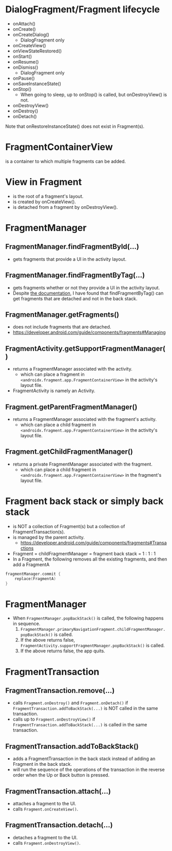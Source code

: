# DialogFragment/Fragment lifecycle
* onAttach()
* onCreate()
* onCreateDialog()
  * DialogFragment only
* onCreateView()
* onViewStateRestored()
* onStart()
* onResume()
* onDismiss()
  * DialogFragment only
* onPause()
* onSaveInstanceState()
* onStop()
  * When going to sleep, up to onStop() is called, but onDestroyView() is not.
* onDestroyView()
* onDestroy()
* onDetach()

Note that onRestoreInstanceState() does not exist in Fragment(s).

# FragmentContainerView
is a container to which multiple fragments can be added.

# View in Fragment
* is the root of a fragment's layout.
* is created by onCreateView().
* is detached from a fragment  by onDestroyView().

# FragmentManager
## FragmentManager.findFragmentById(...)
* gets fragments that provide a UI in the activity layout.
## FragmentManager.findFragmentByTag(...)
* gets fragments whether or not they provide a UI in the activity layout.
* Despite [the documentation](https://developer.android.com/reference/kotlin/androidx/fragment/app/FragmentManager#findfragmentbytag), I have found that findFragmentByTag() can get fragments that are detached and not in the back stack.
## FragmentManager.getFragments()
* does not include fragments that are detached.
* https://developer.android.com/guide/components/fragments#Managing

## FragmentActivity.getSupportFragmentManager()
* returns a FragmentManager associated with the activity.
  * which can place a fragment in `<androidx.fragment.app.FragmentContainerView>` in the activity's layout file.
* FragmentActivity is namely an Activity.

## Fragment.getParentFragmentManager()
* returns a FragmentManager associated with the fragment's activity.
  * which can place a child fragment in `<androidx.fragment.app.FragmentContainerView>` in the activity's layout file.

## Fragment.getChildFragmentManager()
* returns a private FragmentManager associated with the fragment.
  * which can place a child fragment in `<androidx.fragment.app.FragmentContainerView>` in the fragment's layout file.

# Fragment back stack or simply back stack
* is NOT a collection of Fragment(s) but a collection of FragmentTransaction(s).
* is managed by the parent activity.
  * https://developer.android.com/guide/components/fragments#Transactions
* Fragment = childFragmentManager = fragment back stack = 1 : 1 : 1
* In a Fragment, the following removes all the existing fragments, and then add a FragmentA
```kotlin
fragmentManager.commit {
    replace(FragmentA)
}
```

# FragmentManager
* When `FragmentManager.popBackStack()` is called, the following happens in sequence.
  1. `FragmentManager.primaryNavigationFragment.childFragmentManager.popBackStack()` is called.
  2. If the above returns false, `FragmentActivity.supportFragmentManager.popBackStack()` is called.
  3. If the above returns false, the app quits.

# FragmentTransaction
## FragmentTransaction.remove(...)
* calls `Fragment.onDestroy()` and `Fragment.onDetach()` if `FragmentTransaction.addToBackStack(...)` is NOT called in the same transaction.
* calls up to `Fragment.onDestroyView()` if `FragmentTransaction.addToBackStack(...)` is called in the same transaction.

## FragmentTransaction.addToBackStack()
* adds a FragmentTransaction in the back stack instead of adding an Fragment in the back stack.
* will run the sequence of the operations of the transaction in the reverse order when the Up or Back button is pressed.

## FragmentTransaction.attach(...)
* attaches a fragment to the UI.
* calls `Fragment.onCreateView()`.

## FragmentTransaction.detach(...)
* detaches a fragment to the UI.
* calls `Fragment.onDestroyView()`.
